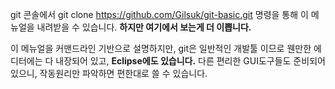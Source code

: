 git 콘솔에서
    git clone https://github.com/Gilsuk/git-basic.git
명령을 통해 이 메뉴얼을 내려받을 수 있습니다. **하지만 여기에서 보는게 더 이쁩니다.**

이 메뉴얼을 커맨드라인 기반으로 설명하지만, git은 일반적인 개발툴 이므로 웬만한 에디터에는 다 내장되어 있고, **Eclipse에도 있습니다.** 다른 편리한 GUI도구들도 준비되어 있으니, 작동원리만 파악하면 편한대로 쓸 수 있습니다.
